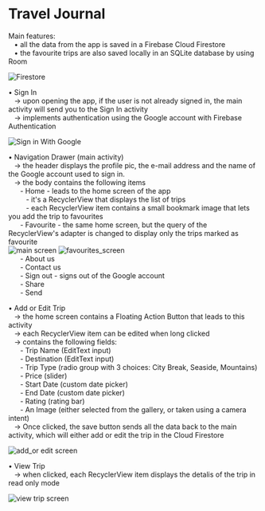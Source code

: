 # Travel Journal

Main features:  
&nbsp;&nbsp;&nbsp;• all the data from the app is saved in a Firebase Cloud Firestore  
&nbsp;&nbsp;&nbsp;• the favourite trips are also saved locally in an SQLite database by using Room  

![Firestore](https://github.com/andreivatamanu/Travel-Journal-Project/blob/master/screenshots/storage.png)
  
 • Sign In  
 &nbsp;&nbsp;&nbsp;-> upon opening the app, if the user is not already signed in, the main activity will send you to the Sign In activity  
 &nbsp;&nbsp;&nbsp;-> implements authentication using the Google account with Firebase Authentication 
 
 ![Sign in With Google](https://github.com/andreivatamanu/Travel-Journal-Project/blob/master/screenshots/Screenshot_1555136894.png)
    
• Navigation Drawer (main activity)  
&nbsp;&nbsp;&nbsp;-> the header displays the profile pic, the e-mail address and the name of the Google account used to sign in.  
&nbsp;&nbsp;&nbsp;-> the body contains the following items  
&nbsp;&nbsp;&nbsp;&nbsp;&nbsp;&nbsp;- Home - leads to the home screen of the app  
&nbsp;&nbsp;&nbsp;&nbsp;&nbsp;&nbsp;&nbsp;&nbsp;&nbsp;- it's a RecyclerView that displays the list of trips  
&nbsp;&nbsp;&nbsp;&nbsp;&nbsp;&nbsp;&nbsp;&nbsp;&nbsp;- each RecyclerView item contains a small bookmark image that lets you add the trip to favourites  
&nbsp;&nbsp;&nbsp;&nbsp;&nbsp;&nbsp;- Favourite - the same home screen, but the query of the RecyclerView's adapter is changed to display only the trips marked as favourite  
![main screen](https://github.com/andreivatamanu/Travel-Journal-Project/blob/master/screenshots/Screenshot_1555136820.png)                                         ![favourites_screen](https://github.com/andreivatamanu/Travel-Journal-Project/blob/master/screenshots/Screenshot_1555136832.png)  
&nbsp;&nbsp;&nbsp;&nbsp;&nbsp;&nbsp;- About us  
&nbsp;&nbsp;&nbsp;&nbsp;&nbsp;&nbsp;- Contact us  
&nbsp;&nbsp;&nbsp;&nbsp;&nbsp;&nbsp;- Sign out - signs out of the Google account  
&nbsp;&nbsp;&nbsp;&nbsp;&nbsp;&nbsp;- Share  
&nbsp;&nbsp;&nbsp;&nbsp;&nbsp;&nbsp;- Send  
      
• Add or Edit Trip  
&nbsp;&nbsp;&nbsp;-> the home screen contains a Floating Action Button that leads to this activity  
&nbsp;&nbsp;&nbsp;-> each RecyclerView item can be edited when long clicked  
&nbsp;&nbsp;&nbsp;-> contains the following fields:  
&nbsp;&nbsp;&nbsp;&nbsp;&nbsp;&nbsp;- Trip Name (EditText input)  
&nbsp;&nbsp;&nbsp;&nbsp;&nbsp;&nbsp;- Destination (EditText input)  
&nbsp;&nbsp;&nbsp;&nbsp;&nbsp;&nbsp;- Trip Type (radio group with 3 choices: City Break, Seaside, Mountains)  
&nbsp;&nbsp;&nbsp;&nbsp;&nbsp;&nbsp;- Price (slider)  
&nbsp;&nbsp;&nbsp;&nbsp;&nbsp;&nbsp;- Start Date (custom date picker)  
&nbsp;&nbsp;&nbsp;&nbsp;&nbsp;&nbsp;- End Date (custom date picker)  
&nbsp;&nbsp;&nbsp;&nbsp;&nbsp;&nbsp;- Rating (rating bar)  
&nbsp;&nbsp;&nbsp;&nbsp;&nbsp;&nbsp;- An Image (either selected from the gallery, or taken using a camera intent)  
&nbsp;&nbsp;&nbsp;-> Once clicked, the save button sends all the data back to the main activity, which will either add or edit the trip in the Cloud Firestore  

![add_or edit screen](https://github.com/andreivatamanu/Travel-Journal-Project/blob/master/screenshots/Screenshot_1555136882.png)  
   
 • View Trip  
&nbsp;&nbsp;&nbsp;-> when clicked, each RecyclerView item displays the detalis of the trip in read only mode  

![view trip screen](https://github.com/andreivatamanu/Travel-Journal-Project/blob/master/screenshots/Screenshot_1555136869.png)  
  
    
